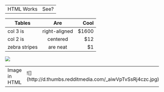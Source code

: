 <table>
  <tr>
    <td>HTML Works</td>
    <td>See?</td>
  </tr>
</table>

| Tables        | Are           | Cool  |
| ------------- |:-------------:| -----:|
| col 3 is      | right-aligned | $1600 |
| col 2 is      | centered      |   $12 |
| zebra stripes | are neat      |    $1 |

![](http://d.thumbs.redditmedia.com/_aiwVpTvSsRj4czc.jpg)

<table>
  <tr>
    <td>Image in HTML</td>
    <td>![](http://d.thumbs.redditmedia.com/_aiwVpTvSsRj4czc.jpg)</td>
  </tr>
</table>

